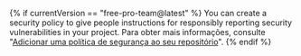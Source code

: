 {% if currentVersion == "free-pro-team@latest" %}
You can create a security policy to give people instructions for responsibly reporting security vulnerabilities in your project. Para obter mais informações, consulte "[Adicionar uma política de segurança ao seu repositório](/articles/adding-a-security-policy-to-your-repository)".
{% endif %}
